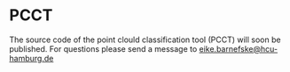 # PCCT
The source code of the point clould classification tool (PCCT) will soon be published. For questions please send a message to eike.barnefske@hcu-hamburg.de
